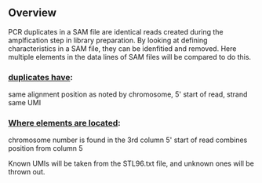 ## Overview
PCR duplicates in a SAM file are identical reads created during the amplfication step in library preparation. 
By looking at defining characteristics in a SAM file, they can be idenfitied and removed.
Here multiple elements in the data lines of SAM files will be compared to do this.

### <u>duplicates have</u>:
same alignment position as noted by chromosome, 5' start of read, strand
same UMI

### <u>Where elements are located</u>:
chromosome number is found in the 3rd column
5' start of read combines position from column 5

Known UMIs will be taken from the STL96.txt file, and unknown ones will be thrown out.

